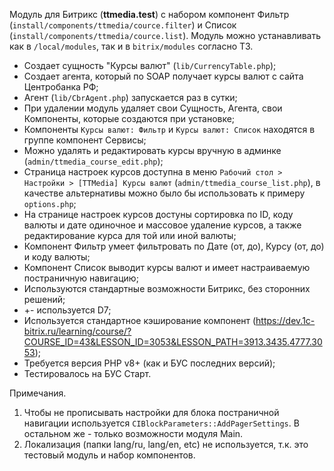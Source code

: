 Модуль для Битрикс (**ttmedia.test**) с набором компонент Фильтр (`install/components/ttmedia/cource.filter`) и Список (`install/components/ttmedia/cource.list`).
Модуль можно устанавливать как в `/local/modules`, так и в `bitrix/modules` согласно ТЗ.

 - Создает сущность "Курсы валют" (`lib/CurrencyTable.php`);
 - Создает агента, который по SOAP получает курсы валют с сайта Центробанка РФ;
 - Агент (`lib/CbrAgent.php`) запускается раз в сутки;
 - При удалении модуль удаляет свои Сущность, Агента, свои Компоненты, которые создаются при установке;
 - Компоненты `Курсы валют: Фильтр` и `Курсы валют: Список` находятся в группе компонент Сервисы;
 - Можно удалять и редактировать курсы вручную в админке (`admin/ttmedia_course_edit.php`);
 - Страница настроек курсов доступна в меню `Рабочий стол > Настройки > [TTMedia] Курсы валют` (`admin/ttmedia_course_list.php`), в качестве альтернативы можно было бы использовать к примеру `options.php`;
 - На странице настроек курсов достуны сортировка по ID, коду валюты и дате одиночное и массовое удаление курсов, а также редактирование курса для той или иной валюты;
 - Компонент Фильтр умеет фильтровать по Дате (от, до), Курсу (от, до) и коду валюты;
 - Компонент Список выводит курсы валют и имеет настраиваемую постраничную навигацию;
 - Используются стандартные возможности Битрикс, без сторонних решений;
 - +- используется D7;
 - Используется стандартное кэширование компонент (https://dev.1c-bitrix.ru/learning/course/?COURSE_ID=43&LESSON_ID=3053&LESSON_PATH=3913.3435.4777.3053);
 - Требуется версия PHP v8+ (как и БУС последних версий);
 - Тестировалось на БУС Старт.

Примечания. 
1. Чтобы не прописывать настройки для блока постраничной навигации используется `CIBlockParameters::AddPagerSettings`.
В остальном же - только возможности модуля Main.
2. Локализация (папки lang/ru, lang/en, etc) не используется, т.к. это тестовый модуль и набор компонентов.
